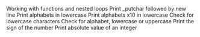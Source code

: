 Working with functions and nested loops
Print _putchar followed by new line
Print alphabets in lowercase
Print alphabets x10 in lowercase
Check for lowercase characters
Check for alphabet, lowercase or uppercase
Print the sign of the number
Print absolute value of an integer
